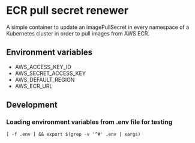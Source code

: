 # ECR pull secret renewer

A simple container to update an imagePullSecret in every namespace of a Kubernetes cluster in order to pull images from AWS ECR.

## Environment variables

- AWS_ACCESS_KEY_ID
- AWS_SECRET_ACCESS_KEY
- AWS_DEFAULT_REGION
- AWS_ECR_URL

## Development

### Loading environment variables from .env file for testing

```
[ -f .env ] && export $(grep -v '^#' .env | xargs)
```
